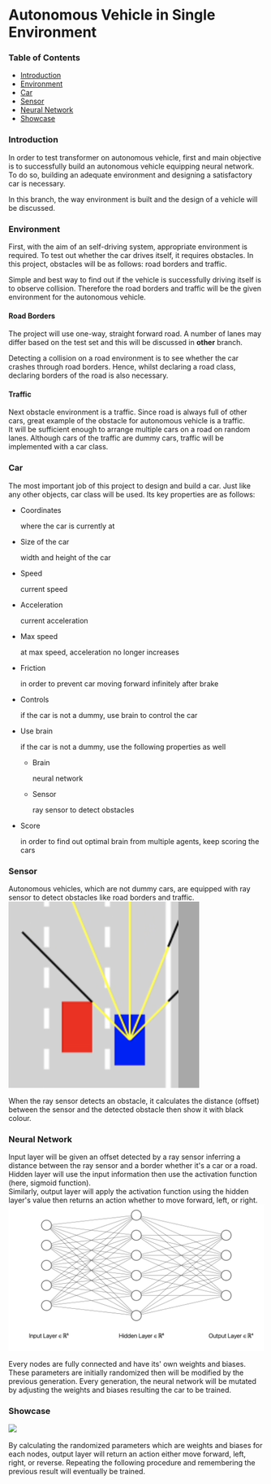 # Autonomous Vehicle in Single Environment

### Table of Contents
<ul>
    <li><a href="#intro">Introduction</a></li>
    <li><a href="#env">Environment</a></li>
    <li><a href="#car">Car</a></li>
    <li><a href="#sensor">Sensor</a></li>
    <li><a href="#nn">Neural Network</a></li>
    <li><a href="#showcase">Showcase</a></li>
</ul>

<h3 id="intro">Introduction</h3>
In order to test transformer on autonomous vehicle, first and main objective is to successfully build an autonomous vehicle equipping neural network. To do so, building an adequate environment and designing a satisfactory car is necessary. <br>

In this branch, the way environment is built and the design of a vehicle will be discussed. <br>


<h3 id="env">Environment</h3>
First, with the aim of an self-driving system, appropriate environment is required. To test out whether the car drives itself, it requires obstacles. In this project, obstacles will be as follows: road borders and traffic. <br>

Simple and best way to find out if the vehicle is successfully driving itself is to observe collision. Therefore the road borders and traffic will be the given environment for the autonomous vehicle.

<h4>Road Borders</h4>
The project will use one-way, straight forward road. A number of lanes may differ based on the test set and this will be discussed in <b>other</b> branch. <br>

Detecting a collision on a road environment is to see whether the car crashes through road borders. Hence, whilst declaring a road class, declaring borders of the road is also necessary. <br>


<h4>Traffic</h4>
Next obstacle environment is a traffic. Since road is always full of other cars, great example of the obstacle for autonomous vehicle is a traffic. <br>
It will be sufficient enough to arrange multiple cars on a road on random lanes. Although cars of the traffic are dummy cars, traffic will be implemented with a car class. <br>

<h3 id="car">Car</h3>
The most important job of this project to design and build a car. Just like any other objects, car class will be used. Its key properties are as follows:
<ul>
    <li>Coordinates</li>
        <p>where the car is currently at</p>
    <li>Size of the car</li>
        <p>width and height of the car</p>
    <li>Speed</li>
        <p>current speed</p>
    <li>Acceleration</li>
        <p>current acceleration</p>
    <li>Max speed</li>
        <p>at max speed, acceleration no longer increases</p>
    <li>Friction</li>
        <p>in order to prevent car moving forward infinitely after brake</p>
    <li>Controls</li>
        <p>if the car is not a dummy, use brain to control the car</p>
    <li>Use brain</li>
        <p>if the car is not a dummy, use the following properties as well</p>
        <ul>
            <li>Brain</li>
                <p>neural network</p>
            <li>Sensor</li>
                <p>ray sensor to detect obstacles</p>
        </ul>
    <li>Score</li>
        <p>in order to find out optimal brain from multiple agents, keep scoring the cars</p>
</ul>

<h3 id="sensor">Sensor</h3>
Autonomous vehicles, which are not dummy cars, are equipped with ray sensor to detect obstacles like road borders and traffic. <br>

<img src="/imgs/sensors.png">

When the ray sensor detects an obstacle, it calculates the distance (offset) between the sensor and the detected obstacle then show it with black colour.


<h3 id="nn">Neural Network</h3>
Input layer will be given an offset detected by a ray sensor inferring a distance between the ray sensor and a border whether it's a car or a road. <br>
Hidden layer will use the input information then use the activation function (here, sigmoid function). <br>
Similarly, output layer will apply the activation function using the hidden layer's value then returns an action whether to move forward, left, or right. <br>

<img src="/imgs/nn.png">
<br>

Every nodes are fully connected and have its' own weights and biases. These parameters are initially randomized then will be modified by the previous generation. Every generation, the neural network will be mutated by adjusting the weights and biases resulting the car to be trained.

<h3 id="showcase">Showcase</h3>

<img src="/showcase/self-driving-showcase.gif">


By calculating the randomized parameters which are weights and biases for each nodes, output layer will return an action either move forward, left, right, or reverse. Repeating the following procedure and remembering the previous result will eventually be trained.
